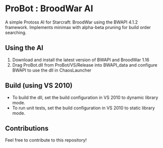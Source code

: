 ProBot : BroodWar AI
===================
A simple Protoss AI for Starcraft: BroodWar using the BWAPI 4.1.2 framework. Implements minimax with alpha-beta pruning for build order searching.

Using the AI
-------------
<ol>
<li> Download and install the latest version of BWAPI and BroodWar 1.16 </li>
<li> Drag ProBot.dll from ProBot/VS/Release into BWAPI_data and configure BWAPI to use the dll in ChaosLauncher </li>
</ol>

Build (using VS 2010)
-------------
<ul>
<li> To build the dll, set the build configuration in VS 2010 to dynamic library mode. </li>
<li> To run unit tests, set the build configuration in VS 2010 to static library mode.  </li>
</ul>

Contributions
-------------
Feel free to contribute to this repository!
